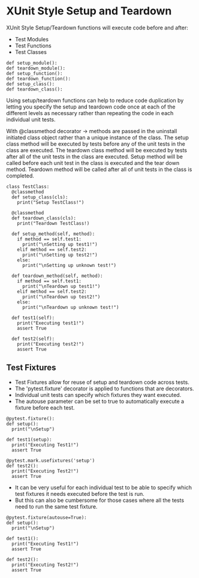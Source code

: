 # XUnit Style Setup and Teardown

XUnit Style Setup/Teardown functions will execute code before and after:

- Test Modules
- Test Functions
- Test Classes

```
def setup_module():
def teardown_module():
def setup_function():
def teardown_function():
def setup_class():
def teardown_class():
```

Using setup/teardown functions can help to reduce code duplication by letting you specify the setup and teardown code once at each of the different levels as necessary rather than repeating the code in each individual unit tests.

With @classmethod decorator -> methods are passed in the uninstall initiated class object rather than a unique instance of the class.
The setup class method will be executed by tests before any of the unit tests in the class are executed.
The teardown class method will be executed by tests after all of the unit tests in the class are executed.
Setup method will be called before each unit test in the class is executed and the tear down method.
Teardown method will be called after all of unit tests in the class is completed.

```
class TestClass:
  @classmethod
  def setup_class(cls):
    print("Setup TestClass!")

  @classmethod
  def teardown_class(cls):
    print("Teardown TestClass!)

  def setup_method(self, method):
    if method == self.test1:
      print("\nSetting up test1!")
    elif method == self.test2:
      print("\nSetting up test2!")
    else:
      print("\nSetting up unknown test!")

  def teardown_method(self, method):
    if method == self.test1:
      print("\nTeardown up test1!")
    elif method == self.test2:
      print("\nTeardown up test2!")
    else:
      print("\nTeardown up unknown test!")

  def test1(self):
    print("Executing test1!")
    assert True

  def test2(self):
    print("Executing test2!")
    assert True
```

## Test Fixtures

- Test Fixtures allow for reuse of setup and teardown code across tests.
- The 'pytest.fixture' decorator is applied to functions that are decorators.
- Individual unit tests can specify which fixtures they want executed.
- The autouse parameter can be set to true to automatically execute a fixture before each test.

```
@pytest.fixture():
def setup():
  print("\nSetup")

def test1(setup):
  print("Executing Test1!")
  assert True

@pytest.mark.usefixtures('setup')
def test2():
  print("Executing Test2!")
  assert True
```

- It can be very useful for each individual test to be able to specify which test fixtures it needs executed before the test is run.
- But this can also be cumbersome for those cases where all the tests need to run the same test fixture.

```
@pytest.fixture(autouse=True):
def setup():
  print("\nSetup")

def test1():
  print("Executing Test1!")
  assert True

def test2():
  print("Executing Test2!")
  assert True
```
